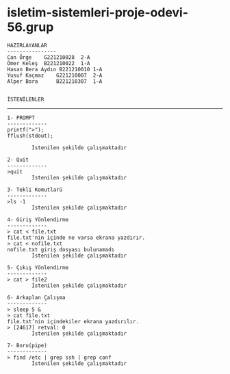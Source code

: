 # isletim-sistemleri-proje-odevi-56.grup
    HAZIRLAYANLAR
    ----------------
    Can Örge    G221210028  2-A
    Ömer Keleş  B221210022  1-A
    Hasan Bera Aydın B221210010 1-A
    Yusuf Kaçmaz    G221210007  2-A    
    Alper Bora      B221210307  1-A  


    İSTENİLENLER
   ------------------

    1- PROMPT 
    -------------
    printf(">");
    fflush(stdout);

            İstenilen şekilde çalışmaktadır

    2- Quit 
    -------------
    >quit
            İstenilen şekilde çalışmaktadır

    3- Tekli Komutlarü
    -------------
    >ls -1
            İstenilen şekilde çalışmaktadır
    
    4- Giriş Yönlendirme
    -------------
    > cat < file.txt
    file.txt'nin içinde ne varsa ekrana yazdırır.
    > cat < nofile.txt
    nofile.txt giriş dosyası bulunamadı
            İstenilen şekilde çalışmaktadır
    
    5- Çıkış Yönlendirme
    -------------
    > cat > file2
            İstenilen şekilde çalışmaktadır
    
    6- Arkaplan Çalışma
    -------------
    > sleep 5 &
    > cat file.txt
    file.txt’nin içindekiler ekrana yazdırılır.
    > [24617] retval: 0
            İstenilen şekilde çalışmaktadır
    
    7- Boru(pipe)
    -------------
    > find /etc | grep ssh | grep conf
            İstenilen şekilde çalışmaktadır
